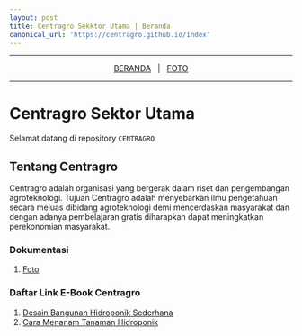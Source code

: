 ```yaml
---
layout: post
title: Centragro Sekktor Utama | Beranda
canonical_url: 'https://centragro.github.io/index'
---
```


<hr/>
<p align="center">
  <a href="/">BERANDA</a>
  &nbsp;&nbsp;|&nbsp;&nbsp;
  <a href="/foto">FOTO</a>
</p>
<hr/>


# Centragro Sektor Utama

Selamat datang di repository `CENTRAGRO`

## Tentang Centragro
Centragro adalah organisasi yang bergerak dalam riset dan pengembangan agroteknologi. Tujuan Centragro adalah menyebarkan ilmu pengetahuan secara meluas dibidang agroteknologi demi mencerdaskan masyarakat dan dengan adanya pembelajaran gratis diharapkan dapat meningkatkan perekonomian masyarakat.

### Dokumentasi
1. [Foto](/foto)

### Daftar Link E-Book Centragro
1. [Desain Bangunan Hidroponik Sederhana](https://raw.githubusercontent.com/centragro/centragro.github.io/f7abc32502b4dc6b9081e79238e1ce3a9307af76/ebook/Desain%20Hidroponik%20Nutrient%20Film%20Transfer.pdf)
2. [Cara Menanam Tanaman Hidroponik](https://raw.githubusercontent.com/centragro/centragro.github.io/f7abc32502b4dc6b9081e79238e1ce3a9307af76/ebook/Standard%20Operasional%20Penanaman%20Hidroponik.pdf)
